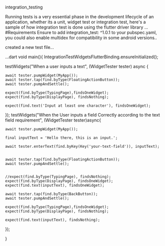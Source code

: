 integration_testing

Running tests is a very essential phase in the development lifecycle of an application,
whether its a unit, widget test or integration test,
here's a sample of how integration test is done using the flutter driver library
...
#Requirements
Ensure to add integration_test: ^1.0.1
to your pubspec.yaml,
you could also enable multidex for compatibility in some android versions..


created a new test file...

...dart
void main(){
  IntegrationTestWidgetsFlutterBinding.ensureInitialized();

  testWidgets("When a user inputs a text", (WidgetTester tester) async {


    await tester.pumpWidget(MyApp());
    await tester.tap(find.byType(FloatingActionButton));
    await tester.pumpAndSettle();

    expect(find.byType(TypingPage),findsOneWidget);
    expect(find.byType(DisplayPage), findsNothing);

    expect(find.text('Input at least one character'), findsOneWidget);







  });
  testWidgets("When the User inputs a field Correctly according to the text field requirement",
          (WidgetTester tester)async{

    await tester.pumpWidget(MyApp());

    final inputText = 'Hello there, this is an input.';

    await tester.enterText(find.byKey(Key('your-text-field')), inputText);


    await tester.tap(find.byType(FloatingActionButton));
    await tester.pumpAndSettle();


    //expect(find.byType(TypingPage), findsNothing);
    expect(find.byType(DisplayPage), findsOneWidget);
    expect(find.text(inputText), findsOneWidget);

    await tester.tap(find.byType(BackButton));
    await tester.pumpAndSettle();

    expect(find.byType(TypingPage),findsOneWidget);
    expect(find.byType(DisplayPage), findsNothing);

    expect(find.text(inputText), findsNothing);

  });



}
